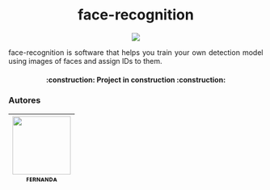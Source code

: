 <h1 align="center"> face-recognition </h1>
<p align="center">
<img loading="lazy" src="https://img.shields.io/badge/status-sprint%20review-orange
"/>
</p>
<p align="justify">face-recognition is software that helps you train your own detection model using images of faces and assign IDs to them.</p>
<h4 align="center"> 
    :construction:  Project in construction :construction:
</h4>

<h3> Autores </h3>

| [<img loading="lazy" src="https://avatars.githubusercontent.com/u/92958458?v=4" width=115><br><sub>ꜰᴇʀɴᴀɴᴅᴀ</sub>](https://github.com/fernanda3lias) |
| :---: | 

